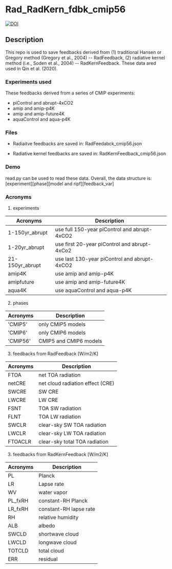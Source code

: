 # Rad_RadKern_fdbk_cmip56

[![DOI](https://zenodo.org/badge/424397920.svg)](https://zenodo.org/badge/latestdoi/424397920)

## Description

This repo is used to save feedbacks derived from (1) traditional Hansen or Gregory method (Gregory et al., 2004) -- RadFeedback, (2) radiative kernel method (i.e., Soden et al., 2004) -- RadKernFeedback. These data ared used in Qin et al. (2020).

### Experiments used 
These feedbacks derived from a series of CMIP experiments:
- piControl and abrupt-4xCO2
- amip and amip-p4K
- amip and amip-future4K
- aquaControl and aqua-p4K

### Files 
- Radiaitve feedbacks are saved in: RadFeedabck_cmip56.json

- Radiative kernel feedbacks are saved in: RadKernFeedback_cmip56.json

### Demo
read.py can be used to read these data. Overall, the data structure is: [experiment][phase][model and ripf][feedback_var]


### Acronyms
1. experiments 

| Acronyms      | Description |
| ----------- | ----------- |
|   1-150yr_abrupt    | use full 150-year piControl and abrupt-4xCO2       |
| 1-20yr_abrupt   | use first 20-year piControl and abrupt-4xCo2       |
| 21-150yr_abrupt | use last 130-year piControl and abrupt-4xCO2 |
| amip4K | use amip and amip-p4K | 
| amipfuture | use amip and amip-future4K |
| aqua4K | use aquaControl and aqua-p4K |

2. phases

| Acronyms      | Description |
| ----------- | ----------- |
| 'CMIP5' | only CMIP5 models |
| 'CMIP6' | only CMIP6 models |
| 'CMIP56' | CMIP5 and CMIP6 models |

3. feedbacks from RadFeedback [W/m2/K]
  
| Acronyms      | Description |
| ----------- | ----------- |
| FTOA | net TOA radiation |
| netCRE | net cloud radiation effect (CRE) |
|SWCRE | SW CRE |
| LWCRE | LW CRE |
| FSNT | TOA SW radiation |
| FLNT | TOA LW radiation |
| SWCLR | clear-sky SW TOA radiation |
| LWCLR | clear-sky LW TOA radiation |
| FTOACLR | clear-sky total TOA radiation |


3. feedbacks from RadKernFeedback [W/m2/K]
  
| Acronyms      | Description |
| ----------- | ----------- |
| PL | Planck |
| LR | Lapse rate |
| WV | water vapor |
| PL_fxRH | constant-RH Planck |
| LR_fxRH | constant-RH lapse rate |
| RH | relative humidity |
| ALB | albedo |
| SWCLD | shortwave cloud |
| LWCLD | longwave cloud |
| TOTCLD | total cloud |
| ERR | residual |

